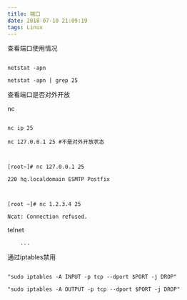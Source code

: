 ```yaml
---
title: 端口
date: 2018-07-10 21:09:19
tags: Linux
---
```

查看端口使用情况
```
netstat -apn 
netstat -apn | grep 25
```
查看端口是否对外开放

nc
```
nc ip 25
nc 127.0.0.1 25 #不是对外开放状态

[root~]# nc 127.0.0.1 25
220 hq.localdomain ESMTP Postfix

[root ~]# nc 1.2.3.4 25
Ncat: Connection refused.
```
telnet

        ...
通过iptables禁用
```
"sudo iptables -A INPUT -p tcp --dport $PORT -j DROP"
"sudo iptables -A OUTPUT -p tcp --dport $PORT -j DROP"
```